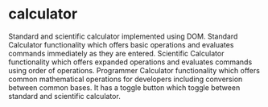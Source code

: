 # calculator
Standard and scientific calculator implemented using DOM.
Standard Calculator functionality which offers basic operations and evaluates commands immediately as they are entered.
Scientific Calculator functionality which offers expanded operations and evaluates commands using order of operations.
Programmer Calculator functionality which offers common mathematical operations for developers including conversion between common bases.
It has a toggle button which toggle between standard and scientific calculator.
